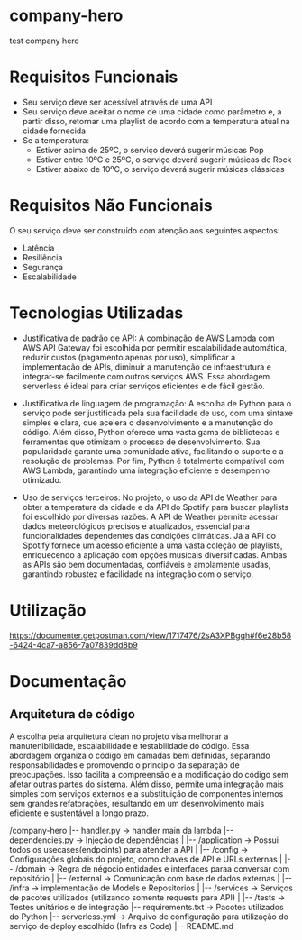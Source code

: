 # company-hero
test company hero

# Requisitos Funcionais

- Seu serviço deve ser acessível através de uma API
- Seu serviço deve aceitar o nome de uma cidade como parâmetro e, a partir disso, retornar uma playlist de acordo com a temperatura atual na cidade fornecida
- Se a temperatura:
    - Estiver acima de 25ºC, o serviço deverá sugerir músicas Pop
    - Estiver entre 10ºC e 25ºC, o serviço deverá sugerir músicas de Rock
    - Estiver abaixo de 10ºC, o serviço deverá sugerir músicas clássicas

# Requisitos Não Funcionais

O seu serviço deve ser construído com atenção aos seguintes aspectos:

- Latência
- Resiliência
- Segurança
- Escalabilidade

# Tecnologias Utilizadas

- Justificativa de padrão de API: A combinação de AWS Lambda com AWS API Gateway foi escolhida por permitir escalabilidade automática, reduzir custos (pagamento apenas por uso), simplificar a implementação de APIs, diminuir a manutenção de infraestrutura e integrar-se facilmente com outros serviços AWS. Essa abordagem serverless é ideal para criar serviços eficientes e de fácil gestão.

- Justificativa de linguagem de programação: A escolha de Python para o serviço pode ser justificada pela sua facilidade de uso, com uma sintaxe simples e clara, que acelera o desenvolvimento e a manutenção do código. Além disso, Python oferece uma vasta gama de bibliotecas e ferramentas que otimizam o processo de desenvolvimento. Sua popularidade garante uma comunidade ativa, facilitando o suporte e a resolução de problemas. Por fim, Python é totalmente compatível com AWS Lambda, garantindo uma integração eficiente e desempenho otimizado.

- Uso de serviços terceiros: No projeto, o uso da API de Weather para obter a temperatura da cidade e da API do Spotify para buscar playlists foi escolhido por diversas razões. A API de Weather permite acessar dados meteorológicos precisos e atualizados, essencial para funcionalidades dependentes das condições climáticas. Já a API do Spotify fornece um acesso eficiente a uma vasta coleção de playlists, enriquecendo a aplicação com opções musicais diversificadas. Ambas as APIs são bem documentadas, confiáveis e amplamente usadas, garantindo robustez e facilidade na integração com o serviço.

# Utilização

https://documenter.getpostman.com/view/1717476/2sA3XPBgqh#f6e28b58-6424-4ca7-a856-7a07839dd8b9

# Documentação

## Arquitetura de código

A escolha pela arquitetura clean no projeto visa melhorar a manutenibilidade, escalabilidade e testabilidade do código. Essa abordagem organiza o código em camadas bem definidas, separando responsabilidades e promovendo o princípio da separação de preocupações. Isso facilita a compreensão e a modificação do código sem afetar outras partes do sistema. Além disso, permite uma integração mais simples com serviços externos e a substituição de componentes internos sem grandes refatorações, resultando em um desenvolvimento mais eficiente e sustentável a longo prazo.

/company-hero
|-- handler.py -> handler main da lambda
|-- dependencies.py -> Injeção de dependências
|   |-- /application -> Possui todos os usecases(endpoints) para atender a API
|   |-- /config -> Configurações globais do projeto, como chaves de API e URLs externas
|   |-- /domain -> Regra de négocio entidades e interfaces paraa conversar com repositório
|   |-- /external -> Comunicação com base de dados externas
|   |-- /infra -> implementação de Models e Repositorios
|   |-- /services -> Serviços de pacotes utilizados (utilizando somente requests para API)
|   |-- /tests -> Testes unitários e de integração
|-- requirements.txt -> Pacotes utilizados do Python
|-- serverless.yml -> Arquivo de configuração para utilização do serviço de deploy escolhido (Infra as Code)
|-- README.md
